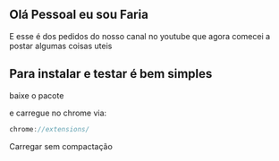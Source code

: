 ## Olá Pessoal eu sou Faria

E esse é dos pedidos do nosso canal no youtube que agora comecei a postar algumas coisas uteis

## Para instalar e testar é bem simples
baixe o pacote

e carregue no chrome via:
```js
chrome://extensions/
```

Carregar sem compactação
